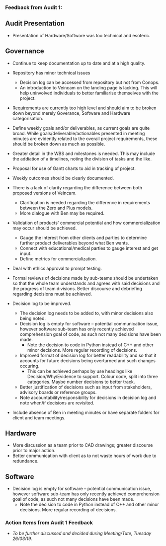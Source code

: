 ### Feedback from Audit 1:
## Audit Presentation
* Presentation of Hardware/Software was too technical and esoteric.

## Governance
* Continue to keep documentation up to date and at a high quality.

* Repository has minor technical issues
  * Decision log can be accessed from repository but not from Conops.
  * An introduction to Veincam on the landing page is lacking. This will help uninvolved individuals to better familiarise themselves with the project.

* Requirements are currently too high level and should aim to be broken down beyond merely Goverance, Software and Hardware categorisation.

* Define weekly goals and/or deliverables, as current goals are quite broad. While goals/deliverable/actionables presented in meeting minutes are evidently related to the overall project requirements, these should be broken down as much as possible.

* Greater detail in the WBS and milestones is needed. This may include the addiation of a timelines, noting the division of tasks and the like.

* Proposal for use of Gantt charts to aid in tracking of project.

* Weekly outcomes should be clearly documented.

* There is a lack of clarity regarding the difference between both proposed versions of Veincam.
  * Clarification is needed regarding the difference in requirements between the Zero and Plus models.
  * More dialogue with Ben may be required.
  
* Validation of products' commercial potential and how commercialization may occur should be achieved.
  * Gauge the interest from other clients and parties to determine further product deliverables beyond what Ben wants.
  * Connect with educational/medical parties to gauge interest and get input.
  * Define metrics for commercialization.
  
* Deal with ethics approval to prompt testing.

* Formal reviews of decisions made by sub-teams should be undertaken so that the whole team understands and agrees with said decisions and the progress of team divisions. Better discourse and debriefing regarding decisions must be achieved.

* Decision log to be improved.
  * The decision log needs to be added to, with minor decisions also being noted.
  * Decision log is empty for software – potential communication issue, however software sub-team has only recently achieved comprehension goal of code, as such not many decisions have been made.
    * Note the decision to code in Python instead of C++ and other minor decisions. More regular recording of decisions.
  * Improved format of decision log for better readability and so that it accounts for future decisions being overturned and such changes occuring.
    * This can be achieved perhaps by use headings like Decision/Why/Evidence to support. Colour code, split into three categories. Maybe number decisions to better track.
  * Better justification of decisions such as input from stakeholders, advisory boards or reference groups.
  * Note accountability/responsibility for decisions in decision log and note when/if decisions are revisited.

* Include absence of Ben in meeting minutes or have separate folders for client and team meetings.

## Hardware
* More discussion as a team prior to CAD drawings; greater discourse prior to major action.
* Better communication with client as to not waste hours of work due to redundance.

## Software
* Decision log is empty for software – potential communication issue, however software sub-team has only recently achieved comprehension goal of code, as such not many decisions have been made.
  * Note the decision to code in Python instead of C++ and other minor decisions. More regular recording of decisions.


### Action Items from Audit 1 Feedback

* *To be further discussed and decided during Meeting/Tute, Tuesday 26/03/19.*
